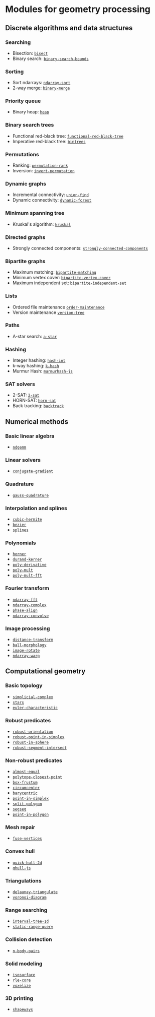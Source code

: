Modules for geometry processing
===============================

## Discrete algorithms and data structures

### Searching

* Bisection: [`bisect`](https://npmjs.org/package/bisect)
* Binary search: [`binary-search-bounds`](https://npmjs.org/package/binary-search-bounds)

### Sorting

* Sort ndarrays: [`ndarray-sort`](https://npmjs.org/package/ndarray-sort)
* 2-way merge: [`binary-merge`](https://npmjs.org/package/binary-merge)

### Priority queue

* Binary heap: [`heap`](https://npmjs.org/package/heap)

### Binary search trees

* Functional red-black tree: [`functional-red-black-tree`](https://npmjs.org/package/functional-red-black-tree)
* Imperative red-black tree: [`bintrees`](https://npmjs.org/package/bintrees)

### Permutations

* Ranking: [`permutation-rank`](https://npmjs.org/package/permutation-rank)
* Inversion: [`invert-permutation`](https://npmjs.org/package/invert-permutation)

### Dynamic graphs

* Incremental connectivity: [`union-find`](https://npmjs.org/package/union-find)
* Dynamic connectivity: [`dynamic-forest`](https://npmjs.org/package/dynamic-forest)

### Minimum spanning tree

* Kruskal's algorithm: [`kruskal`](https://npmjs.org/package/kruskal)

### Directed graphs

* Strongly connected components: [`strongly-connected-components`](https://npmjs.org/package/strongly-connected-components)

### Bipartite graphs

* Maximum matching: [`bipartite-matching`](https://npmjs.org/package/bipartite-matching)
* Minimum vertex cover: [`bipartite-vertex-cover`](https://npmjs.org/package/bipartite-vertex-cover)
* Maximum independent set: [`bipartite-independent-set`](https://npmjs.org/package/bipartite-independent-set)

### Lists

* Ordered file maintenance [`order-maintenance`](https://npmjs.org/package/order-maintenance)
* Version maintenance [`version-tree`](https://npmjs.org/package/version-tree)

### Paths

* A-star search: [`a-star`](https://npmjs.org/package/a-star)

### Hashing

* Integer hashing: [`hash-int`](https://npmjs.org/package/hash-int)
* k-way hashing: [`k-hash`](https://npmjs.org/package/k-hash)
* Murmur Hash: [`murmurhash-js`](https://npmjs.org/package/murmurhash-js)

### SAT solvers

* 2-SAT: [`2-sat`](https://npmjs.org/package/2-sat)
* HORN-SAT: [`horn-sat`](https://npmjs.org/package/horn-sat)
* Back tracking: [`backtrack`](https://npmjs.org/package/backtrack)

## Numerical methods

### Basic linear algebra

* [`ndgemm`](https://npmjs.org/package/ndgemm)

### Linear solvers

* [`conjugate-gradient`](https://npmjs.org/package/conjugate-gradient)

### Quadrature

* [`gauss-quadrature`](https://npmjs.org/package/gauss-quadrature)

### Interpolation and splines

* [`cubic-hermite`](https://npmjs.org/package/cubic-hermite)
* [`bezier`](https://npmjs.org/package/bezier)
* [`splines`](https://npmjs.org/package/splines)

### Polynomials

* [`horner`](https://npmjs.org/package/horner)
* [`durand-kerner`](https://npmjs.org/package/durand-kerner)
* [`poly-derivative`](https://npmjs.org/package/poly-derivative)
* [`poly-mult`](https://npmjs.org/package/poly-mult)
* [`poly-mult-fft`](https://npmjs.org/package/poly-mult-fft)

### Fourier transform

* [`ndarray-fft`](https://npmjs.org/package/ndarray-fft)
* [`ndarray-complex`](https://npmjs.org/package/ndarray-complex)
* [`phase-align`](https://npmjs.org/package/phase-align)
* [`ndarray-convolve`](https://npmjs.org/package/ndarray-convolve)

### Image processing

* [`distance-transform`](https://npmjs.org/package/distance-transform)
* [`ball-morphology`](https://npmjs.org/package/ball-morphology)
* [`image-rotate`](https://npmjs.org/package/image-rotate)
* [`ndarray-warp`](https://npmjs.org/package/ndarray-warp)

## Computational geometry

### Basic topology

* [`simplicial-complex`](https://npmjs.org/package/simplicial-complex)
* [`stars`](https://npmjs.org/package/stars)
* [`euler-characteristic`](https://npmjs.org/package/euler-characteristic)

### Robust predicates

* [`robust-orientation`](https://npmjs.org/package/robust-orientation)
* [`robust-point-in-simplex`](https://npmjs.org/package/robust-point-in-simplex)
* [`robust-in-sphere`](https://npmjs.org/package/robust-in-sphere)
* [`robust-segment-intersect`](https://npmjs.org/package/robust-segment-intersect)

### Non-robust predicates

* [`almost-equal`](https://npmjs.org/package/almost-equal)
* [`polytope-closest-point`](https://npmjs.org/package/polytope-closest-point)
* [`box-frustum`](https://npmjs.org/package/box-frustum)
* [`circumcenter`](https://npmjs.org/package/circumcenter)
* [`barycentric`](https://npmjs.org/package/barycentric)
* [`point-in-simplex`](https://npmjs.org/package/point-in-simplex)
* [`split-polygon`](https://npmjs.org/package/split-polygon)
* [`segseg`](https://npmjs.org/package/segseg)
* [`point-in-polygon`](https://github.com/substack/point-in-polygon)

### Mesh repair

* [`fuse-vertices`](https://npmjs.org/package/fuse-vertices)

### Convex hull

* [`quick-hull-2d`](https://npmjs.org/package/quick-hull-2d)
* [`qhull-js`](https://npmjs.org/package/qhull-js)

### Triangulations

* [`delaunay-triangulate`](https://npmjs.org/package/delaunay-triangulate)
* [`voronoi-diagram`](https://npmjs.org/package/voronoi-diagram)

### Range searching

* [`interval-tree-1d`](https://npmjs.org/package/interval-tree-1d)
* [`static-range-query`](https://npmjs.org/package/static-range-query)

### Collision detection

* [`n-body-pairs`](https://github.com/mikolalysenko/n-body-pairs)

### Solid modeling

* [`isosurface`](https://github.com/mikolalysenko/isosurface)
* [`rle-core`](https://github.com/mikolalysenko/rle-core)
* [`voxelize`](https://npmjs.org/package/voxelize)

### 3D printing

* [`shapeways`](https://npmjs.org/package/shapeways)
